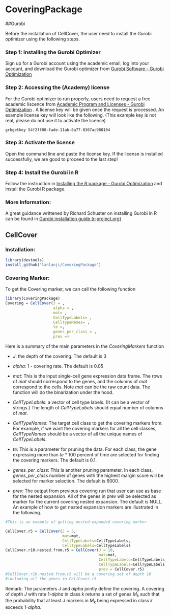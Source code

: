 # CoveringPackage

##Gurobi

Before the installation of CellCover, the user need to install the Gurobi optimizer using the following steps.

### Step 1: Installing the Gurobi Optimizer

Sign up for a Gurobi account using the academic email, log into your account, and download the Gurobi optimizer from [Gurobi Software - Gurobi Optimization](https://www.gurobi.com/downloads/gurobi-software/)

### Step 2: Accessing the (Academy) license

For the Gurobi optimizer to run properly, users need to request a free academic liscence from [Academic Program and Licenses - Gurobi Optimization](https://www.gurobi.com/academia/academic-program-and-licenses/) . A license key will be given once the request is processed. An example license key will look like the following. (This example key is not real, please do not use it to activate the license)

```
grbgetkey 54f2ff08-fade-11ab-8a77-0367ac980104
```

### Step 3: Activate the license

Open the command line and paste the license key. If the license is installed successfully, we are good to proceed to the last step!

### Step 4: Install the Gurobi in R

Follow the instruction in [Installing the R package - Gurobi Optimization](https://www.gurobi.com/documentation/9.5/refman/ins_the_r_package.html) and install the Gurobi R package.

### More Information:

A great guidance writtened by Richard Schuster on installing Gurobi in R can be found in [Gurobi installation guide (r-project.org)](https://cran.r-project.org/web/packages/prioritizr/vignettes/gurobi_installation_guide.html)

## CellCover

### Installation:

```r
library(devtools)
install_github("lanlanji/CoveringPackage")
```

### Covering Marker:

To get the Covering marker, we can call the following function

```r
library(CoveringPackage)
Covering = CellCover(J = ,
                     alpha = ,
                     mat= ,
                     CellTypeLabels= ,
                     CellTypeNames= , 
                     te =,
                     genes_per_class = ,
                     prev =)
```

Here is a summary of the main parameters in the *CoveringMarkers* function

- *J*: the depth of the covering. The default is 3
  
- *alpha*: 1 - covering rate. The default is 0.05
  
- *mat*: This is the input single-cell gene expression data frame. The rows of *mat* should correspond to the genes, and the columns of *mat* correspond to the cells. Note *mat* can be the raw count data. The function will do the binarization under the hood.
  
- *CellTypeLabels*: a vector of cell type labels. (It can be a vector of strings.) The length of *CellTypeLabels* should equal number of columns of *mat*.
  
- *CellTypeNames*: The target cell class to get the covering markers from. For example, if we want the covering markers for all the cell classes, *CellTypeNames* should be a vector of all the unique names of *CellTypeLabels*.
  
- *te*: This is a parameter for pruning the data. For each class, the gene expressing more than *te* * 100 percent of time are selected for finding the covering markers. The default is $0.1$.
  
- *genes_per_class*: This is another pruning parameter. In each class, *genes_per_class* number of genes with the highest margin score will be selected for marker selection. The default is 6000.
  
- *prev*: The output from previous covering run that user can use as base for the nested expansion. All of the genes in prev will be selected as marker for the current covering nested expansion. The default is NULL. An example of how to get nested expansion markers are illustrated in the following.
  

```r
#This is an example of getting nested-expanded covering marker

CellCover.r5 = CellCover(J = 5, 
                         mat=mat,
                         CellTypeLabels=CellTypeLabels,
                         CellTypeLabels=CellTypeLabels)
CellCover.r10.nested.from.r5 = CellCover(J = 10, 
                                         mat=mat,
                                         CellTypeLabels=CellTypeLabels,
                                         CellTypeLabels=CellTypeLabels,
                                         prev = CellCover.r5)
#CellCover.r10.nested.from.r5 will be a covering set of depth 10 
#including all the genes in CellCover.r5
```

Remark: The parameters *J* and *alpha* jointly define the covering. A covering of depth *J* with rate 1-*alpha* in class $k$ returns a set of genes $M_k$ such that the probability that at least *J* markers in $M_k$ being expressed in class $k$ exceeds 1-*alpha*.
